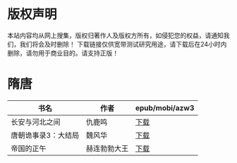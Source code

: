 # 版权声明

本站内容均从网上搜集，版权归著作人及版权方所有，如侵犯您的权益，请通知我们，我们将会及时删除！ 下载链接仅供宽带测试研究用途，请下载后在24小时内删除，请勿用于商业目的。请支持正版！

# 隋唐

| 书名 | 作者 | epub/mobi/azw3 |
| --- | --- | --- |
| 长安与河北之间 | 仇鹿鸣 | [下载](https://url89.ctfile.com/f/31084289-1357054402-00b665?p=8866) |
| 唐朝诡事录3：大结局 | 魏风华 | [下载](https://url89.ctfile.com/f/31084289-1357022287-27301b?p=8866) |
| 帝国的正午 | 赫连勃勃大王 | [下载](https://url89.ctfile.com/f/31084289-1357005139-267d57?p=8866) |
